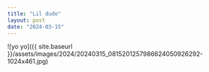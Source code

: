 ```yaml
---
title: "Lil dude"
layout: post
date: "2024-03-15"
---
```


![yo yo]({{ site.baseurl }}/assets/images/2024/20240315_0815201257986624050926292-1024x461.jpg)
